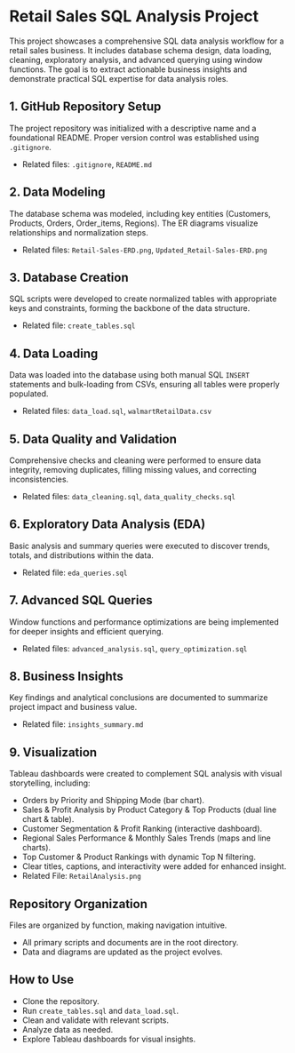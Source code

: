 # Retail Sales SQL Analysis Project
This project showcases a comprehensive SQL data analysis workflow for a retail sales business. It includes database schema design, data loading, cleaning, exploratory analysis, and advanced querying using window functions. The goal is to extract actionable business insights and demonstrate practical SQL expertise for data analysis roles.

## 1. GitHub Repository Setup
The project repository was initialized with a descriptive name and a foundational README. Proper version control was established using `.gitignore`.  
- Related files: `.gitignore`, `README.md`

## 2. Data Modeling
The database schema was modeled, including key entities (Customers, Products, Orders, Order_items, Regions). The ER diagrams visualize relationships and normalization steps.
- Related files: `Retail-Sales-ERD.png`, `Updated_Retail-Sales-ERD.png`

## 3. Database Creation
SQL scripts were developed to create normalized tables with appropriate keys and constraints, forming the backbone of the data structure.
- Related file: `create_tables.sql`

## 4. Data Loading
Data was loaded into the database using both manual SQL `INSERT` statements and bulk-loading from CSVs, ensuring all tables were properly populated.
- Related files: `data_load.sql`, `walmartRetailData.csv`

## 5. Data Quality and Validation
Comprehensive checks and cleaning were performed to ensure data integrity, removing duplicates, filling missing values, and correcting inconsistencies.
- Related files: `data_cleaning.sql`, `data_quality_checks.sql`

## 6. Exploratory Data Analysis (EDA) 
Basic analysis and summary queries were executed to discover trends, totals, and distributions within the data.
- Related file: `eda_queries.sql`

## 7. Advanced SQL Queries 
Window functions and performance optimizations are being implemented for deeper insights and efficient querying.
- Related files: `advanced_analysis.sql`, `query_optimization.sql`

## 8. Business Insights
Key findings and analytical conclusions are documented to summarize project impact and business value.
- Related file: `insights_summary.md` 

## 9. Visualization
Tableau dashboards were created to complement SQL analysis with visual storytelling, including:
- Orders by Priority and Shipping Mode (bar chart).
- Sales & Profit Analysis by Product Category & Top Products (dual line chart & table).
- Customer Segmentation & Profit Ranking (interactive dashboard).
- Regional Sales Performance & Monthly Sales Trends (maps and line charts).
- Top Customer & Product Rankings with dynamic Top N filtering.
- Clear titles, captions, and interactivity were added for enhanced insight.
- Related File: `RetailAnalysis.png`

## Repository Organization

Files are organized by function, making navigation intuitive.  

- All primary scripts and documents are in the root directory.
- Data and diagrams are updated as the project evolves.

## How to Use

- Clone the repository.
- Run `create_tables.sql` and `data_load.sql`.
- Clean and validate with relevant scripts.
- Analyze data as needed.
- Explore Tableau dashboards for visual insights.





